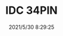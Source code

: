 ﻿---
layout: post 
title: IDC 34PIN
tags: IDC
categories: housing-terminal
overview: 
series: FA
part_number: 0504-1
thumb_img: 
image: static/202105/504-20210530.jpg
date: 2021/5/30 8:29:25
---



